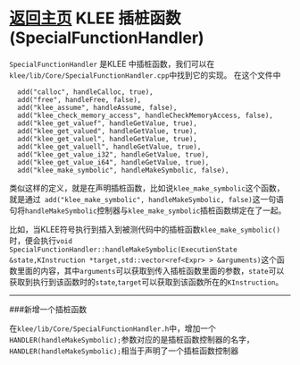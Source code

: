 [返回主页](../README.md)
KLEE 插桩函数 (SpecialFunctionHandler)
=========================
`SpecialFunctionHandler` 是KLEE 中插桩函数，我们可以在`klee/lib/Core/SpecialFunctionHandler.cpp`中找到它的实现。
在这个文件中
```
  add("calloc", handleCalloc, true),
  add("free", handleFree, false),
  add("klee_assume", handleAssume, false),
  add("klee_check_memory_access", handleCheckMemoryAccess, false),
  add("klee_get_valuef", handleGetValue, true),
  add("klee_get_valued", handleGetValue, true),
  add("klee_get_valuel", handleGetValue, true),
  add("klee_get_valuell", handleGetValue, true),
  add("klee_get_value_i32", handleGetValue, true),
  add("klee_get_value_i64", handleGetValue, true),
  add("klee_make_symbolic", handleMakeSymbolic, false),
```
类似这样的定义，就是在声明插桩函数，比如说`klee_make_symbolic`这个函数，就是通过` add("klee_make_symbolic", handleMakeSymbolic, false)`这一句语句将`handleMakeSymbolic`控制器与`klee_make_symbolic`插桩函数绑定在了一起。

比如，当KLEE符号执行到插入到被测代码中的插桩函数`klee_make_symbolic()`时，便会执行`void SpecialFunctionHandler::handleMakeSymbolic(ExecutionState &state,KInstruction *target,std::vector<ref<Expr> > &arguments)`这个函数里面的内容，其中`arguments`可以获取到传入插桩函数里面的参数，`state`可以获取到执行到该函数时的`state`,`target`可以获取到该函数所在的`KInstruction`。

-------
###新增一个插桩函数

在`klee/lib/Core/SpecialFunctionHandler.h`中，增加一个`HANDLER(handleMakeSymbolic);`参数对应的是插桩函数控制器的名字，`HANDLER(handleMakeSymbolic);`相当于声明了一个插桩函数控制器